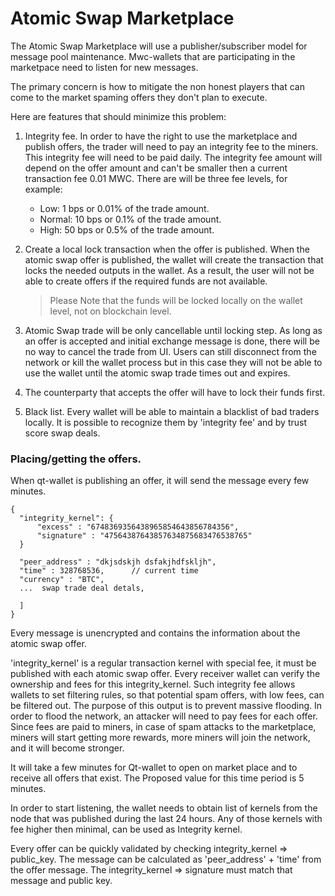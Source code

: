 # Atomic Swap Marketplace

The Atomic Swap Marketplace will use a publisher/subscriber model for message pool maintenance. Mwc-wallets that are participating in the marketpace need to listen for new messages.

The primary concern is how to mitigate the non honest players that can come to the market spaming offers they don't plan to execute.

Here are features that should minimize this problem:

1. Integrity fee. In order to have the right to use the marketplace and publish offers, the trader will need to pay an integrity fee to the miners. This integrity fee will need to be paid daily. The
   integrity fee amount will depend on the offer amount and can't be smaller then a current transaction fee 0.01 MWC.
   There are will be three fee levels, for example:
    - Low: 1 bps or 0.01% of the trade amount.
    - Normal: 10 bps or 0.1% of the trade amount.
    - High: 50 bps or 0.5% of the trade amount.

2. Create a local lock transaction when the offer is published. When the atomic swap offer is published, the wallet will create the transaction that locks the
   needed outputs in the wallet. As a result, the user will not be able to create offers if the required funds are not available.
   <br>
   > Please Note that the funds will be locked locally on the wallet level, not on blockchain level.

3. Atomic Swap trade will be only cancellable until locking step. As long as an offer is accepted and initial
   exchange message is done, there will be no way to cancel the trade from UI. Users can still disconnect from the network or kill the wallet process but in this case they will not be able to use the wallet until the atomic swap trade times out and expires.

4. The counterparty that accepts the offer will have to lock their funds first.

5. Black list. Every wallet will be able to maintain a blacklist of bad traders locally. It is possible to recognize them by
   'integrity fee' and by trust score swap deals.



### Placing/getting the offers.

When qt-wallet is publishing an offer, it will send the message every few minutes.
```
{
  "integrity_kernel": {
      "excess" : "6748369356438965854643856784356",
      "signature" : "47564387643857634875683476538765"
  }
    
  "peer_address" : "dkjsdskjh dsfakjhdfskljh", 
  "time" : 328768536,      // current time  
  "currency" : "BTC",
  ...  swap trade deal detals,
  
  ]
}
```
Every message is unencrypted and contains the information about the atomic swap offer.

'integrity_kernel' is a regular transaction kernel with special fee, it must be published with each atomic swap offer. Every receiver wallet can
verify the ownership and fees for this integrity_kernel.
Such integrity fee allows wallets to set filtering rules, so that potential spam offers, with low fees, can be filtered out.
The purpose of this output is to prevent massive flooding. In order to flood the network, an attacker will need to pay fees for each offer. Since fees are paid to miners, in case of spam attacks to the marketplace, miners will start getting more rewards, more miners will join the network, and it will become stronger.

It will take a few minutes for Qt-wallet to open on market place and to receive all offers that exist.
The Proposed value for this time period is 5 minutes.

In order to start listening, the wallet needs to obtain list of kernels from the node that was published during the last 24 hours.
Any of those kernels with fee higher then minimal, can be used as Integrity kernel.

Every offer can be quickly validated by checking integrity_kernel => public_key.
The message can be calculated as 'peer_address' + 'time' from the offer message. The
integrity_kernel => signature must match that message and public key.

